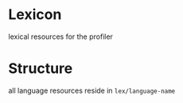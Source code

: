 # Lexicon
lexical resources for the profiler

# Structure
all language resources reside in `lex/language-name`
